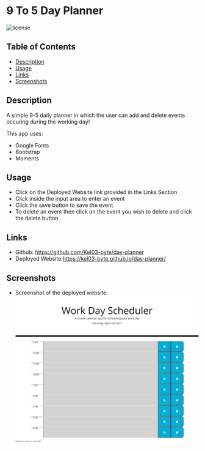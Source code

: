 # 9 To 5 Day Planner

![license](https://img.shields.io/badge/License-MIT-blue.svg)

## Table of Contents

- [Description](#description)
- [Usage](#usage)
- [Links](#links)
- [Screenshots](#screenshots)

## Description

A simple 9-5 daily planner in which the user can add and delete events occuring during the working day!

This app uses:
* Google Fonts
* Bootstrap
* Moments

## Usage

* Click on the Deployed Website link provided in the Links Section
* Click inside the input area to enter an event
* Click the save button to save the event
* To delete an event then click on the event you wish to delete and click the delete button

## Links

* Github: https://github.com/Kel03-byte/day-planner
* Deployed Website:https://kel03-byte.github.io/day-planner/

## Screenshots

* Screenshot of the deployed website:![Screenshot](/assets/screenshots/screenshot.png)
